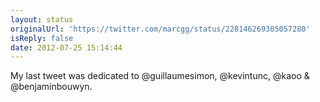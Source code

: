```yaml
---
layout: status
originalUrl: 'https://twitter.com/marcgg/status/228146269305057280'
isReply: false
date: 2012-07-25 15:14:44
---
```


My last tweet was dedicated to @guillaumesimon, @kevintunc, @kaoo &amp; @benjaminbouwyn.
